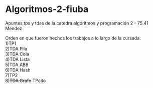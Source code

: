 # Algoritmos-2-fiuba
Apuntes,tps y tdas de la catedra algoritmos y programación 2 - 75.41 Mendez

Orden en que fueron hechos los trabajos a lo largo de la cursada:  
1)TP1  
2)TDA Pila  
3)TDA Cola  
4)TDA Lista  
5)TDA ABB  
6)TDA Hash  
7)TP2  
8)~~TDA Grafo~~ TPcito

